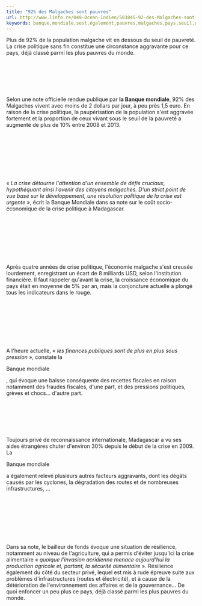 ```yaml
---
title: "92% des Malgaches sont pauvres"
url: http://www.linfo.re/049-Ocean-Indien/503845-92-des-Malgaches-sont-pauvres
keywords: banque,mondiale,sest,également,pauvres,malgaches,pays,seuil,note,crise,92,évoque,politique
---
```

Plus de 92% de la population malgache vit en dessous du seuil de pauvreté. La crise politique sans fin constitue une circonstance aggravante pour ce pays, déjà classé parmi les plus pauvres du monde.

 

 

 

Selon une note officielle rendue publique par **la Banque mondiale**, 92% des Malgaches vivent avec moins de 2 dollars par jour, à peu près 1,5 euro. En raison de la crise politique, la paupérisation de la population s'est aggravée fortement et la proportion de ceux vivant sous le seuil de la pauvreté a augmenté de plus de 10% entre 2008 et 2013.

 

 

 

 

« *La crise détourne l'attention d'un ensemble de défis cruciaux, hypothéquant ainsi l'avenir des citoyens malgaches. D'un strict point de vue basé sur le développement, une résolution politique de la crise est urgente* », écrit la Banque Mondiale dans sa note sur le coût socio-économique de la crise politique à Madagascar.

 

 

 

 

Après quatre années de crise politique, l'économie malgache s'est creusée lourdement, enregistrant un écart de 8 milliards USD, selon l'institution financière. Il faut rappeler qu'avant la crise, la croissance économique du pays était en moyenne de 5% par an, mais la conjoncture actuelle a plongé tous les indicateurs dans le rouge.

 

 

 

 

A l'heure actuelle, « *les finances publiques sont de plus en plus sous pression* », constate la

Banque mondiale

, qui évoque une baisse conséquente des recettes fiscales en raison notamment des fraudes fiscales, d'une part, et des pressions politiques, grèves et chocs... d'autre part.

 

 

 

Toujours privé de reconnaissance internationale, Madagascar a vu ses aides étrangères chuter d'environ 30% depuis le début de la crise en 2009. La

Banque mondiale

a également relevé plusieurs autres facteurs aggravants, dont les dégâts causés par les cyclones, la dégradation des routes et de nombreuses infrastructures, ...

 

 

 

 

Dans sa note, le bailleur de fonds évoque une situation de résilience, notamment au niveau de l'agriculture, qui a permis d'éviter jusqu'ici la crise alimentaire « *quoique l'invasion acridienne menace aujourd'hui la production agricole et, partant, la sécurité alimentaire* ». Résilience également du côté du secteur privé, lequel est mis à rude épreuve suite aux problèmes d'infrastructures (routes et électricité), et à cause de la détérioration de l'environnement des affaires et de la gouvernance... De quoi enfoncer un peu plus ce pays, déjà classé parmi les plus pauvres du monde.

 

 
